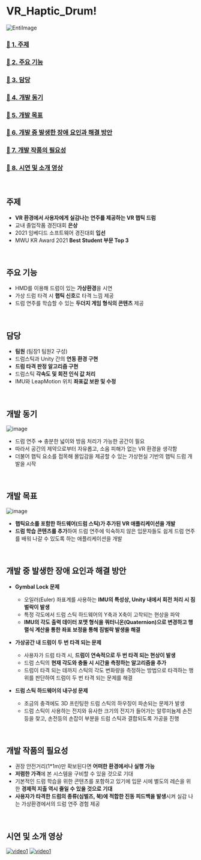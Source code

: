 # VR_Haptic_Drum!
![EntiImage](https://user-images.githubusercontent.com/89020936/158392236-17e3b8ce-04bb-4cec-90da-85dd02a97bb2.png)

### [🔗 1. 주제](#주제)
### [🔗 2. 주요 기능](#주요-기능)
### [🔗 3. 담당](#담당)
### [🔗 4. 개발 동기](#개발-동기)
### [🔗 5. 개발 목표](#개발-목표)
### [🔗 6. 개발 중 발생한 장애 요인과 해결 방안](#개발-중-발생한-장애-요인과-해결-방안)
### [🔗 7. 개발 작품의 필요성](#개발-작품의-필요성)
### [🔗 8. 시연 및 소개 영상](#시연-및-소개-영상)
   
<br/>
   
## 주제
  
- **VR 환경에서 사용자에게 실감나는 연주를 제공하는 VR 햅틱 드럼**
- 교내 졸업작품 경진대회 **은상**
- 2021 임베디드 소프트웨어 경진대회 **입선**
- MWU KR Award 2021 **Best Student 부문 Top 3**   

<br/>
   
## 주요 기능
     
- HMD를 이용해 드럼이 있는 **가상환경**을 시연
- 가상 드럼 타격 시 **햅틱 신호**로 타격 느낌 제공
- 드럼 연주를 학습할 수 있는 **두더지 게임 형식의 콘텐츠** 제공   

<br/>
   
## 담당

- **팀원** (팀장1 팀원2 구성)
- 드럼스틱과 Unity 간의 **연동 환경 구현**
- **드럼 타격 판정 알고리즘 구현**
- 드럼스틱 **각속도 및 회전 인식 값 처리**
- IMU와 LeapMotion 위치 **좌표값 보완 및 수정**   

<br/>
   
## 개발 동기
![image](https://user-images.githubusercontent.com/89020936/158837317-e122c78d-555d-45d0-ae8f-144096e01b12.png)


- 드럼 연주 ⇒ 충분한 넓이와 방음 처리가 가능한 공간이 필요
- 따라서 공간의 제약으로부터 자유롭고, 소음 피해가 없는 VR 환경을 생각함
- 더불어 햅틱 요소를 접목해 몰입감을 제공할 수 있는 가상현실 기반의 햅틱 드럼 개발을 시작   

<br/>
   
## 개발 목표
![image](https://user-images.githubusercontent.com/89020936/158837347-e0e06b4a-69a3-4506-bada-e66f92076e7f.png)


- **햅틱요소를 포함한 하드웨어(드럼 스틱)가 추가된 VR 애플리케이션을 개발**
- **드럼 학습 콘텐츠를 추가**하여 드럼 연주에 익숙하지 않은 입문자들도 쉽게 드럼 연주를 배워 나갈 수 있도록 하는 애플리케이션을 개발   

<br/>
   
## 개발 중 발생한 장애 요인과 해결 방안

- **Gymbal Lock 문제**
    - 오일러(Euler) 좌표계를 사용하는 **IMU의 특성상, Unity 내에서 회전 처리 시 짐벌락이 발생**
    - 특정 각도에서 드럼 스틱 하드웨어의 Y축과 X축이 고착되는 현상을 파악
    - **IMU의 각도 출력 데이터 포맷 형식을 쿼터니온(Quaternion)으로 변경하고 행렬식 계산을 통한 좌표 보정을 통해 짐벌락 발생을 해결**
    
- **가상공간 내 드럼이 두 번 타격 되는 문제**
    - 사용자가 드럼 타격 시, **드럼이 연속적으로 두 번 타격 되는 현상이 발생**
    - 드럼 스틱의 **현재 각도와 충돌 시 시간을 측정하는 알고리즘을 추가**
    - 드럼이 타격 되는 데까지 스틱의 각도 변화량을 측정하는 방법으로 타격하는 행위를 판단하여 드럼이 두 번 타격 되는 문제를 해결
    
- **드럼 스틱 하드웨어의 내구성 문제**
    - 조금의 충격에도 3D 프린팅한 드럼 스틱의 하우징이 파손되는 문제가 발생
    - 드럼 스틱이 사용하는 전지와 유사한 크기의 전지가 들어가는 알루미늄제 손전등을 찾고, 손전등의 손잡이 부분을 드럼 스틱과 결합되도록 가공을 진행   

<br/>
   
## 개발 작품의 필요성

- 권장 안전거리(1*1m)만 확보된다면 **어떠한 환경에서나 실행 가능**
- **저렴한 가격**에 본 시스템을 구비할 수 있을 것으로 기대
- 기본적인 드럼 학습을 위한 콘텐츠를 포함하고 있기에 입문 시에 별도의 레슨을 위한 **경제적 지출 역시 줄일 수 있을 것으로 기대**
- **사용자가 타격한 드럼의 종류(심벌즈, 북)에 적합한 진동 피드백을 발생**시켜 실감 나는 가상환경에서의 드럼 연주 경험 제공

<br/>
   
## 시연 및 소개 영상
[![video1](http://img.youtube.com/vi/mGyuCK_KMoM/0.jpg)](https://youtu.be/mGyuCK_KMoM)
[![video1](http://img.youtube.com/vi/1PxI6T_X53Y/0.jpg)](https://youtu.be/1PxI6T_X53Y)
